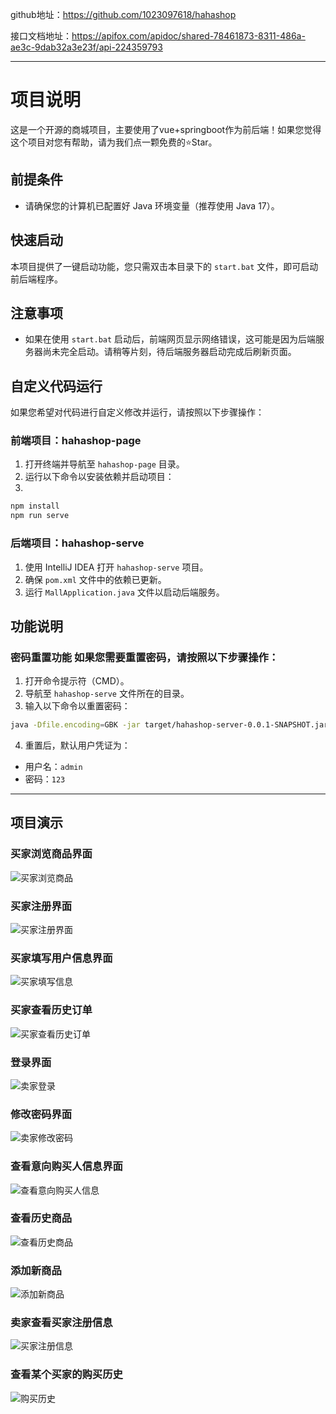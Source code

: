 github地址：https://github.com/1023097618/hahashop

接口文档地址：https://apifox.com/apidoc/shared-78461873-8311-486a-ae3c-9dab32a3e23f/api-224359793

--- 
# 项目说明 
这是一个开源的商城项目，主要使用了vue+springboot作为前后端！如果您觉得这个项目对您有帮助，请为我们点一颗免费的⭐Star。 
## 前提条件 
- 请确保您的计算机已配置好 Java 环境变量（推荐使用 Java 17）。 
## 快速启动 
本项目提供了一键启动功能，您只需双击本目录下的 `start.bat` 文件，即可启动前后端程序。 
## 注意事项 
- 如果在使用 `start.bat` 启动后，前端网页显示网络错误，这可能是因为后端服务器尚未完全启动。请稍等片刻，待后端服务器启动完成后刷新页面。
## 自定义代码运行 
如果您希望对代码进行自定义修改并运行，请按照以下步骤操作： 
### 前端项目：hahashop-page 
1. 打开终端并导航至 `hahashop-page` 目录。 
2. 运行以下命令以安装依赖并启动项目： 
3. 
```bash 
npm install 
npm run serve 
``` 
### 后端项目：hahashop-serve 
1. 使用 IntelliJ IDEA 打开 `hahashop-serve` 项目。 
2. 确保 `pom.xml` 文件中的依赖已更新。 
3. 运行 `MallApplication.java` 文件以启动后端服务。 
 ## 功能说明 
 ### 密码重置功能 如果您需要重置密码，请按照以下步骤操作：
1. 打开命令提示符（CMD）。 
2. 导航至 `hahashop-serve` 文件所在的目录。 
3. 输入以下命令以重置密码： 
```bash 
java -Dfile.encoding=GBK -jar target/hahashop-server-0.0.1-SNAPSHOT.jar reset-password
 ``` 
4. 重置后，默认用户凭证为： 
- 用户名：`admin` 
- 密码：`123` 
---


## 项目演示
### 买家浏览商品界面

![买家浏览商品](https://gitee.com/zhishidiannaoka/hahashop/raw/master/2235020429-%E9%A2%9D%E5%A4%96%E6%88%90%E6%9E%9C%E7%89%A9/3-image/%E6%B5%8F%E8%A7%88%E5%95%86%E5%93%81%E7%95%8C%E9%9D%A2.png)

### 买家注册界面

![买家注册界面](https://gitee.com/zhishidiannaoka/hahashop/raw/master/2235020429-%E9%A2%9D%E5%A4%96%E6%88%90%E6%9E%9C%E7%89%A9/2-images/%E4%B9%B0%E5%AE%B6%E6%B3%A8%E5%86%8C%E7%95%8C%E9%9D%A2.png)

### 买家填写用户信息界面

![买家填写信息](https://gitee.com/zhishidiannaoka/hahashop/raw/master/2235020429-额外成果物/1-images/%E4%B9%B0%E5%AE%B6%E5%A1%AB%E5%86%99%E4%BF%A1%E6%81%AF.png "买家填写信息界面")

### 买家查看历史订单

![买家查看历史订单](https://gitee.com/zhishidiannaoka/hahashop/raw/master/2235020429-%E9%A2%9D%E5%A4%96%E6%88%90%E6%9E%9C%E7%89%A9/2-images/%E4%B9%B0%E5%AE%B6%E6%9F%A5%E7%9C%8B%E5%8E%86%E5%8F%B2%E8%AE%A2%E5%8D%95.png)

### 登录界面

![卖家登录](https://gitee.com/zhishidiannaoka/hahashop/raw/master/2235020429-%E9%A2%9D%E5%A4%96%E6%88%90%E6%9E%9C%E7%89%A9/2-images/%E7%99%BB%E5%BD%95%E7%95%8C%E9%9D%A2.png)

### 修改密码界面

![卖家修改密码](https://gitee.com/zhishidiannaoka/hahashop/raw/master/2235020429-%E9%A2%9D%E5%A4%96%E6%88%90%E6%9E%9C%E7%89%A9/2-images/%E4%BF%AE%E6%94%B9%E5%AF%86%E7%A0%81%E7%95%8C%E9%9D%A2.png)

### 查看意向购买人信息界面

![查看意向购买人信息](https://gitee.com/zhishidiannaoka/hahashop/raw/master/2235020429-额外成果物/1-images/%E6%9F%A5%E7%9C%8B%E6%84%8F%E5%90%91%E8%B4%AD%E4%B9%B0%E4%BA%BA%E4%BF%A1%E6%81%AF.png)


### 查看历史商品

![查看历史商品](https://gitee.com/zhishidiannaoka/hahashop/raw/master/2235020429-%E9%A2%9D%E5%A4%96%E6%88%90%E6%9E%9C%E7%89%A9/2-images/%E6%9F%A5%E7%9C%8B%E5%8E%86%E5%8F%B2%E5%95%86%E5%93%81%E7%95%8C%E9%9D%A2.png)

### 添加新商品

![添加新商品](https://gitee.com/zhishidiannaoka/hahashop/raw/master/2235020429-%E9%A2%9D%E5%A4%96%E6%88%90%E6%9E%9C%E7%89%A9/2-images/%E5%8D%96%E5%AE%B6%E4%B8%8A%E4%BC%A0%E5%95%86%E5%93%81.png)

### 卖家查看买家注册信息

![买家注册信息](https://gitee.com/zhishidiannaoka/hahashop/raw/master/2235020429-%E9%A2%9D%E5%A4%96%E6%88%90%E6%9E%9C%E7%89%A9/2-images/%E6%9F%A5%E7%9C%8B%E4%B9%B0%E5%AE%B6%E6%B3%A8%E5%86%8C%E4%BF%A1%E6%81%AF.png)

### 查看某个买家的购买历史

![购买历史](https://gitee.com/zhishidiannaoka/hahashop/raw/master/2235020429-%E9%A2%9D%E5%A4%96%E6%88%90%E6%9E%9C%E7%89%A9/2-images/%E6%9F%A5%E7%9C%8B%E6%9F%90%E4%B8%AA%E4%B9%B0%E5%AE%B6%E7%9A%84%E8%B4%AD%E4%B9%B0%E8%AE%B0%E5%BD%95.png)
